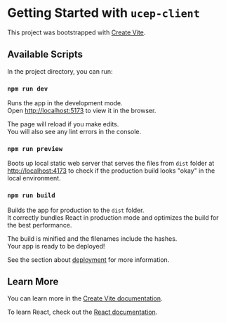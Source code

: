 # Getting Started with `ucep-client`

This project was bootstrapped with [Create Vite](https://www.npmjs.com/package/create-vite).

## Available Scripts

In the project directory, you can run:

### `npm run dev`

Runs the app in the development mode.\
Open [http://localhost:5173](http://localhost:5173) to view it in the browser.

The page will reload if you make edits.\
You will also see any lint errors in the console.

### `npm run preview`

Boots up local static web server that serves the files from `dist` folder at\
[http://localhost:4173](http://localhost:4173) to check if the production build looks "okay" in the local environment.

### `npm run build`

Builds the app for production to the `dist` folder.\
It correctly bundles React in production mode and optimizes the build for the best performance.

The build is minified and the filenames include the hashes.\
Your app is ready to be deployed!

See the section about [deployment](https://vitejs.dev/guide/static-deploy.html) for more information.

## Learn More

You can learn more in the [Create Vite documentation](https://github.com/vitejs/vite/tree/main/packages/create-vite#readme).

To learn React, check out the [React documentation](https://reactjs.org/docs/getting-started.html).
